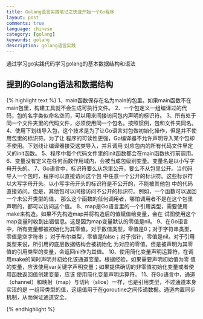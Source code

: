 ```yaml
---
title: Golang语言实践笔记之快速开始一个Go程序
layout: post
comments: true
language: chinese
category: [golang]
keywords: golang
description: golang语言实践
---
```


通过学习go实践代码学习golang的基本数据结构和语法

<!-- more -->

## 提到的Golang语法和数据结构
{% highlight text %}
1、main函数保存在名为main的包里。如果main函数不在main包里，构建工具就不会生成可执行文件。
2、一个包定义一组编译过的代码，包的名字类似命名空间，可以用来间接访问包内声明的标识符。
3、所有处于同一个文件夹里的代码文件，必须使用同一个包名。按照惯例，包和文件夹同名。
4、使用下划线导入包，这个技术是为了让Go语言对包做初始化操作，但是并不使用包里的标识符。为了让
程序的可读性更强，Go编译器不允许声明导入某个包却不使用。下划线让编译器接受这类导入，并且调用
对应包内的所有代码文件里定义的init函数。
5、程序中每个代码文件里的init函数都会在main函数执行前调用。
6、变量没有定义在任何函数作用域内，会被当成包级别变量。变量名是以小写字母开头的。
7、Go语言中，标识符要么从包里公开，要么不从包里公开。当代码导入一个包时，程序可以直接访问这个包
中任意一个公开的标识符。这些标识符以大写字母开头。以小写字母开头的标识符是不公开的，不能被其他包
中的代码直接访问。但是，其他包可以间接访问不公开的标识符。例如，一个函数可以返回一个未公开类型的值，
那么这个函数的任何调用者，哪怕调用者不是在这个包里声明的，都可以访问这个值。
8、map是Go语言里的一个引用类型，需要使用make来构造。如果不先构造map并将构造后的值赋值给变量，会在
试图使用这个map变量时收到出错信息。这是因为map变量默认的零值是nil。
9、在Go语言中，所有变量都被初始化为其零值。对于数值类型，零值是0；对于字符串类型，零值是空字符串；
对于布尔类型，零值是false；对于指针，零值是nil。对于引用类型来说，所引用的底层数据结构会被初始化
为对应的零值。但是被声明为其零值的引用类型的变量，会返回nil作为其值。
10、使用简化变量声明运算符，在调用make的同时声明并初始化该通道变量。根据经验，如果需要声明初始值为零
值的变量，应该使用var关键字声明变量；如果提供确切的非零值初始化变量或者使用函数返回值创建变量，应该
使用简化变量声明运算符。
11、在Go语言中，通道（channel）和映射（map）与切片（slice）一样，也是引用类型，不过通道本身实现的是
一组带类型的值，这组值用于在goroutine之间传递数据。通道内置同步机制，从而保证通道安全。

{% endhighlight %}


